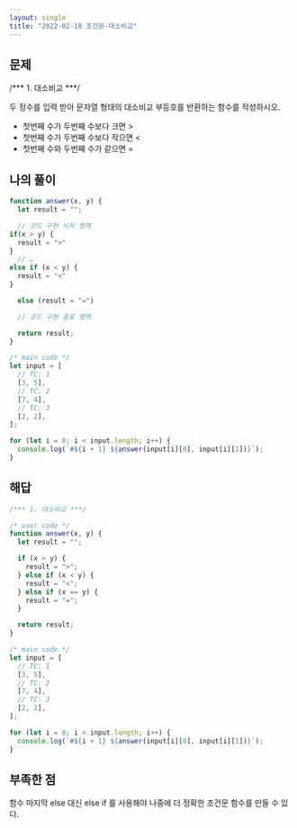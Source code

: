 ```yaml
---
layout: single
title: "2022-02-18 조건문-대소비교"
---
```


## 문제
/*** 1. 대소비교 ***/


두 정수를 입력 받아 문자열 형태의 대소비교 부등호를 반환하는
함수를 작성하시오.
- 첫번째 수가 두번째 수보다 크면 >
- 첫번째 수가 두번째 수보다 작으면 <
- 첫번째 수와 두번째 수가 같으면 =

## 나의 풀이

```javascript
function answer(x, y) {
  let result = "";

  // 코드 구현 시작 영역
if(x > y) {
  result = ">"
}
  // …
else if (x < y) {
  result = "<"
}

  else (result = "=")

  // 코드 구현 종료 영역

  return result;
}

/* main code */
let input = [
  // TC: 1
  [3, 5],
  // TC: 2
  [7, 4],
  // TC: 3
  [2, 2],
];

for (let i = 0; i < input.length; i++) {
  console.log(`#${i + 1} ${answer(input[i][0], input[i][1])}`);
}

```

## 해답

```javascript
/*** 1. 대소비교 ***/

/* user code */
function answer(x, y) {
  let result = "";

  if (x > y) {
    result = ">";
  } else if (x < y) {
    result = "<";
  } else if (x == y) {
    result = "=";
  }

  return result;
}

/* main code */
let input = [
  // TC: 1
  [3, 5],
  // TC: 2
  [7, 4],
  // TC: 3
  [2, 2],
];

for (let i = 0; i < input.length; i++) {
  console.log(`#${i + 1} ${answer(input[i][0], input[i][1])}`);
}

```

## 부족한 점

함수 마지막 else 대신 else if 를 사용해야 나중에 더 정확한 조건문 함수를 만들 수 있다.
